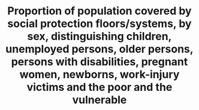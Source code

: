 ---
actual_indicator_available: 'Estimated size of the population in the Social Security
  area and percentage fully insured, by sex and age '
actual_indicator_available_description: "The \u201Cpercentage insured\u201D is the\
  \ relationship of individuals who have earned Social Security retirement, survivors\
  \ and disability insurance coverage based on their covered earnings histories."
comments_and_limitations: Population estimates are subject to revision based on data
  that are more recent.
computation_units: Persons
data_non_statistical: false
date_metadata_updated: October 2017
date_of_national_source_publication: April 2017
disaggregation_categories: None
disaggregation_geography: None
goal_meta_link: http://unstats.un.org/sdgs/files/metadata-compilation/Metadata-Goal-1.pdf
graph type: Line graph
graph_title: Percent of population who have earned Social Security retirement, survivors
  and disability insurance coverage
graph_type: line
has_metadata: false
indicator: 1.3.1
indicator_name: Proportion of population covered by social protection floors/systems,
  by sex, distinguishing children, unemployed persons, older persons, persons with
  disabilities, pregnant women, newborns, work-injury victims and the poor and the
  vulnerable
indicator_sort_order: 01-03-01
indicator_variable: pct_pop_20_older_full_insrd
layout: indicator
national_geographical_coverage: United States
periodicity: Calendar year
permalink: /1-3-1/
published: true
reporting_status: complete
scheduled_update_by_national_source: April 2018
sdg_goal: 1
source_active_1: true
source_agency_staff_email_1: neil.veenis@ssa.gov
source_agency_staff_name_1: Neil Veenis
source_agency_survey_dataset_1: "Annual Statistical Supplement to the Social Security\
  \ Bulletin, Table 4.C.5. \u2013 2015 and prior year publications"
source_notes_1: null
source_organisation_1: "Annual Statistical Supplement to the Social Security Bulletin,\
  \ Table 4.C.5. \u2013 2015 and prior year publications"
source_title_1: null
source_url_1: https://mwww.ba.ssa.gov/policy/docs/statcomps/supplement/2015/4c.html#table4.c5
source_url_text_1: https://mwww.ba.ssa.gov/policy/docs/statcomps/supplement/2015/4c.html#table4.c5
target: Implement nationally appropriate social protection systems and measures for
  all, including floors, and by 2030 achieve substantial coverage of the poor and
  the vulnerable.
target_id: '1.3'
time_period: Calendar year 2000 through 2016
title: Proportion of population covered by social protection floors/systems, by sex,
  distinguishing children, unemployed persons, older persons, persons with disabilities,
  pregnant women, newborns, work-injury victims and the poor and the vulnerable
un_custodial_agency: 'ILO (Partnering Agencies: World Bank)'
un_designated_tier: '2'
us_method_of_computation: "The U.S. Census Bureau provides the population counts to\
  \ SSA.  Insured percentages are based on application of counts in SSA\u2019s Continuous\
  \ Work History Sample to the population estimates."
variable_description: null
variable_notes: null
---